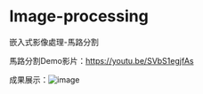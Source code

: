 # Image-processing
嵌入式影像處理-馬路分割

馬路分割Demo影片：https://youtu.be/SVbS1egjfAs

成果展示：![image](https://github.com/user-attachments/assets/9b96714c-0231-4148-a0df-f6ad84414ad2)


